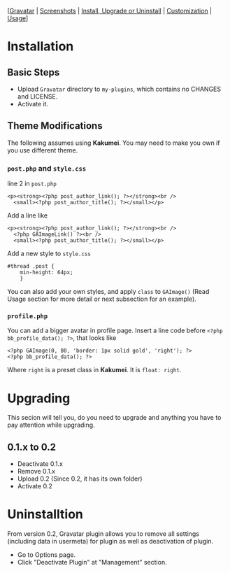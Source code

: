 [[Gravatar](http://code.google.com/p/llbbsc/wiki/GravatarPlugin) |
[Screenshots](http://code.google.com/p/llbbsc/wiki/GravatarPluginScreenshots) |
[Install, Upgrade or Uninstall](http://code.google.com/p/llbbsc/wiki/GravatarPluginIUU) |
[Customization](http://code.google.com/p/llbbsc/wiki/GravatarPluginCustomization) |
[Usage](http://code.google.com/p/llbbsc/wiki/GravatarPluginUsage)]

# Installation #


## Basic Steps ##

  * Upload `Gravatar` directory to `my-plugins`, which contains no CHANGES and LICENSE.
  * Activate it.

## Theme Modifications ##

The following assumes using **Kakumei**. You may need to make you own if you use different theme.

### `post.php` and `style.css` ###
line 2 in `post.php`
```
<p><strong><?php post_author_link(); ?></strong><br />
  <small><?php post_author_title(); ?></small></p>
```
Add a line like
```
<p><strong><?php post_author_link(); ?></strong><br />
  <?php GAImageLink() ?><br />
  <small><?php post_author_title(); ?></small></p>
```

Add a new style to `style.css`
```
#thread .post {
    min-height: 64px;
    }
```

You can also add your own styles, and apply `class` to `GAImage()` (Read Usage section for more detail or next subsection for an example).

### `profile.php` ###

You can add a bigger avatar in profile page. Insert a line code before `<?php bb_profile_data(); ?>`, that looks like
```
<?php GAImage(0, 80, 'border: 1px solid gold', 'right'); ?>
<?php bb_profile_data(); ?>
```
Where `right` is a preset class in **Kakumei**. It is `float: right`.
# Upgrading #

This secion will tell you, do you need to upgrade and anything you have to pay attention while upgrading.

## 0.1.x to 0.2 ##
  * Deactivate 0.1.x
  * Remove 0.1.x
  * Upload 0.2 (Since 0.2, it has its own folder)
  * Activate 0.2

# Uninstalltion #

From version 0.2, Gravatar plugin allows you to remove all settings (including data in usermeta) for plugin as well as deactivation of plugin.

  * Go to Options page.
  * Click "Deactivate Plugin" at "Management" section.